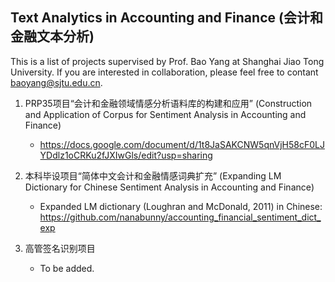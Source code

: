 Text Analytics in Accounting and Finance (会计和金融文本分析)
---
This is a list of projects supervised by Prof. Bao Yang at Shanghai Jiao Tong University. If you are interested in collaboration, please feel free to contant <baoyang@sjtu.edu.cn>.


1. PRP35项目“会计和金融领域情感分析语料库的构建和应用” (Construction and Application of Corpus for Sentiment Analysis in Accounting and Finance)
    - https://docs.google.com/document/d/1t8JaSAKCNW5qnVjH58cF0LJYDdlz1oCRKu2fJXIwGls/edit?usp=sharing

2. 本科毕设项目“简体中文会计和金融情感词典扩充” (Expanding LM Dictionary for Chinese Sentiment Analysis in Accounting and Finance)
    - Expanded LM dictionary (Loughran and McDonald, 2011) in Chinese: https://github.com/nanabunny/accounting_financial_sentiment_dict_exp

3. 高管签名识别项目
    - To be added.

